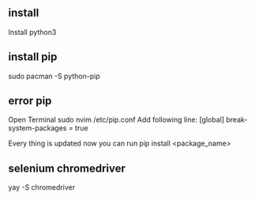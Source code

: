 ## install

Install python3

## install pip
sudo pacman -S python-pip

## error pip
Open Terminal
sudo nvim /etc/pip.conf
Add following line:
[global]
break-system-packages = true

Every thing is updated now you can run pip install <package_name>

## selenium chromedriver
yay -S chromedriver
